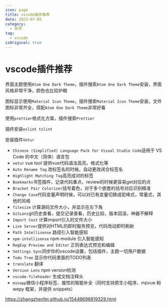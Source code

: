 ```yaml
---
icon: page
title: vscode插件推荐
date: 2023-07-05
category:
  - 杂项
tag:
  - vscode
isOriginal: true
---
```

# vscode插件推荐

界面主题使用`Atom One Dark Theme`​，插件搜索`Atom One Dark Theme`​安装，界面风格非常干净，颜色也比较护眼

图标显示使用`Material Icon Theme`​，插件搜索`Material Icon Theme`​安装，文件图标非常齐全，搭配`Atom One Dark Theme`​非常好看

使用`prettier`​格式化方案，插件搜索`Prettier`​

插件安装`eslint tslint`​

安装插件`Vetur`​

* ​`Chinese (Simplified) Language Pack for Visual Studio Code`​ 适用于 VS Code 的中文（简体）语言包
* ​`vetur`​ vue tool 提供vue代码语法高亮，格式化等
* ​`Auto Rename Tag`​ 改标签名的时候，自动更改闭合标签名
* ​`Highlight Matching Tag`​高亮成对的标签
* ​`Bookmarks`​ 书签插件，记录代码重点，review的时候更容易get对应的点
* ​`Bracket Pair Colorizer`​ 括号着色，对于多个嵌套的括号对应识别精准
* ​`Change Case`​ 代码变量声明时候，可以对已有变量切换成驼峰式，常量式，其他的风格
* ​`filesize`​ 计算源码文件大小，并显示在左下角
* ​`GitLens`​ git历史查看，提交记录查看，历史比较，版本回滚，神器不解释
* ​`Import Cost`​ 计算import引入的文件大小
* ​`Live Server`​ 提供对HTML的即时服务预览，代码改动即时刷新
* ​`Path Intellisense`​ 路径引入智能感知
* ​`npm-intellisense`​ npm module 引入智能感知
* ​`RegExp Preview and Editor`​ 正则表达式预览和编辑
* ​`Settings Sync`​ 同步你的vscode设置，包括插件，主题一切用户数据
* ​`Todo Tree`​ 显示你代码里面的TODO列表
* ​`translate`​ 翻译
* ​`Version Lens`​ npm version检测
* ​`vscode-fileheader`​ 生成文档注释头
* ​`minapp`​ 微信小程序标签、属性的智能补全（同时支持原生小程序、mpvue 和 wepy 框架，并提供 snippets）

https://zhangzhenfei.github.io/15446696619329.html
